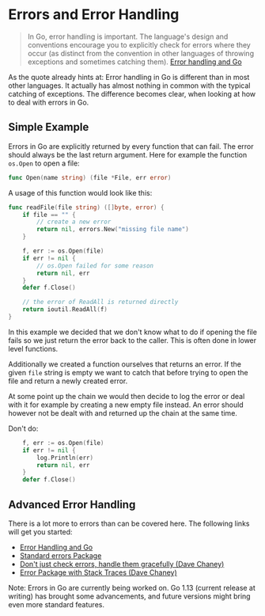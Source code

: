 # Errors and Error Handling

> In Go, error handling is important. The language's design and conventions encourage you to explicitly check for errors
> where they occur (as distinct from the convention in other languages of throwing exceptions and sometimes catching them).
> [Error handling and Go](https://blog.golang.org/error-handling-and-go)

As the quote already hints at: Error handling in Go is different than in most other languages. It actually has almost
nothing in common with the typical catching of exceptions. The difference becomes clear, when looking at how to deal with errors in Go.

## Simple Example

Errors in Go are explicitly returned by every function that can fail. The error should always be the last return argument.
Here for example the function `os.Open` to open a file:

```go
func Open(name string) (file *File, err error)
```

A usage of this function would look like this:

```go
func readFile(file string) ([]byte, error) {
    if file == "" {
        // create a new error
        return nil, errors.New("missing file name")
    }

    f, err := os.Open(file)
    if err != nil {
        // os.Open failed for some reason
        return nil, err
    }
    defer f.Close()

    // the error of ReadAll is returned directly
    return ioutil.ReadAll(f)
}
```

In this example we decided that we don't know what to do if opening the file fails so we just return the error back to
the caller. This is often done in lower level functions.

Additionally we created a function ourselves that returns an error. If the given `file` string is empty we want to catch
that before trying to open the file and return a newly created error.

At some point up the chain we would then decide to log the error or deal with it for example by creating a new empty file instead.
An error should however not be dealt with and returned up the chain at the same time.

Don't do:

```go
    f, err := os.Open(file)
    if err != nil {
        log.Println(err)
        return nil, err
    }
    defer f.Close()
```

## Advanced Error Handling

There is a lot more to errors than can be covered here. The following links will get you started:

- [Error Handling and Go](https://blog.golang.org/error-handling-and-go)
- [Standard errors Package](https://golang.org/pkg/errors/)
- [Don't just check errors, handle them gracefully (Dave Chaney)](https://dave.cheney.net/2016/04/27/dont-just-check-errors-handle-them-gracefully)
- [Error Package with Stack Traces (Dave Chaney)](https://github.com/pkg/errors)

Note: Errors in Go are currently being worked on. Go 1.13 (current release at writing) has brought some advancements,
and future versions might bring even more standard features.
